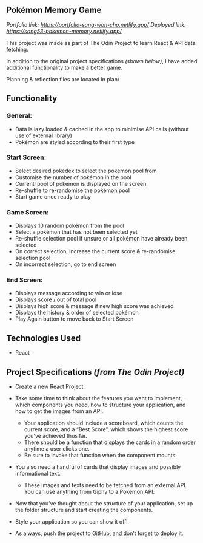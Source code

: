 ## **Pokémon Memory Game**

_Portfolio link: https://portfolio-sang-won-cho.netlify.app/_
_Deployed link: https://sang53-pokemon-memory.netlify.app/_

This project was made as part of The Odin Project to learn React & API data fetching.

In addition to the original project specifications _(shown below)_, I have added additional functionality to make a better game.

Planning & reflection files are located in plan/

## **Functionality**

### General:

- Data is lazy loaded & cached in the app to minimise API calls (without use of external library)
- Pokémon are styled according to their first type

### Start Screen:

- Select desired pokédex to select the pokémon pool from
- Customise the number of pokémon in the pool
- Currentl pool of pokémon is displayed on the screen
- Re-shuffle to re-randomise the pokémon pool
- Start game once ready to play

### Game Screen:

- Displays 10 random pokémon from the pool
- Select a pokémon that has not been selected yet
- Re-shuffle selection pool if unsure or all pokémon have already been selected
- On correct selection, increase the current score & re-randomise selection pool
- On incorrect selection, go to end screen

### End Screen:

- Displays message according to win or lose
- Displays score / out of total pool
- Displays high score & message if new high score was achieved
- Displays the history & order of selected pokémon
- Play Again button to move back to Start Screen

## **Technologies Used**

- React

## **Project Specifications** _(from The Odin Project)_

- Create a new React Project.

- Take some time to think about the features you want to implement, which components you need, how to structure your application, and how to get the images from an API.

  - Your application should include a scoreboard, which counts the current score, and a “Best Score”, which shows the highest score you’ve achieved thus far.
  - There should be a function that displays the cards in a random order anytime a user clicks one.
  - Be sure to invoke that function when the component mounts.

- You also need a handful of cards that display images and possibly informational text.

  - These images and texts need to be fetched from an external API. You can use anything from Giphy to a Pokemon API.

- Now that you’ve thought about the structure of your application, set up the folder structure and start creating the components.

- Style your application so you can show it off!

- As always, push the project to GitHub, and don’t forget to deploy it.
